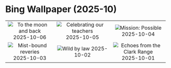 # Bing Wallpaper (2025-10)

|  |  |  |
|:---:|:---:|:---:|
| ![](https://www.bing.com/th?id=OHR.AnshunBridge_EN-US0059795497_400x240.jpg "To the moon and back") 2025-10-06 | ![](https://www.bing.com/th?id=OHR.TeacherOwl_EN-US9991815804_400x240.jpg "Celebrating our teachers") 2025-10-05 | ![](https://www.bing.com/th?id=OHR.DragonEndeavour_EN-US9321246369_400x240.jpg "Mission: Possible") 2025-10-04 |
| ![](https://www.bing.com/th?id=OHR.SkyeHeather_EN-US9221942108_400x240.jpg "Mist-bound reveries") 2025-10-03 | ![](https://www.bing.com/th?id=OHR.OxbowBend_EN-US8471628790_400x240.jpg "Wild by law") 2025-10-02 | ![](https://www.bing.com/th?id=OHR.YosemiteClark_EN-US8503376225_400x240.jpg "Echoes from the Clark Range") 2025-10-01 |
